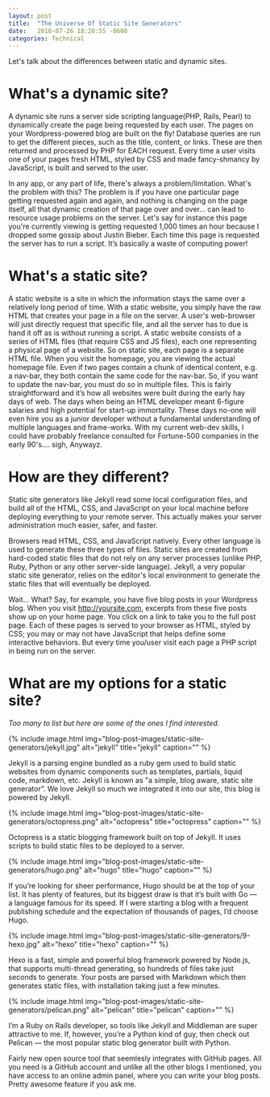 ```yaml
---
layout: post
title:  "The Universe Of Static Site Generators"
date:   2016-07-26 18:20:55 -0600
categories: Technical
---
```


Let's talk about the differences between static and dynamic sites.

# What's a dynamic site?

A dynamic site runs a server side scripting language(PHP, Rails, Pearl) to dynamically create the page being requested by each user. The pages on your Wordpress-powered blog are built on the fly! Database queries are run to get the different pieces, such as the title, content, or links. These are then returned and processed by PHP for EACH request. Every time a user visits one of your pages fresh HTML, styled by CSS and made fancy-shmancy by JavaScript, is built and served to the user.

In any app, or any part of life, there's always a problem/limitation. What's the problem with this? The problem is if you have one particular page getting requested again and again, and nothing is changing on the page itself, all that dynamic creation of that page over and over... can lead to resource usage problems on the server. Let's say for instance this page you're currently viewing is getting requested 1,000 times an hour because I dropped some gossip about Justin Bieber. Each time this page is requested the server has to run a script. It’s basically a waste of computing power!

# What's a static site?

A static website is a site in which the information stays the same over a relatively long period of time. With a static website, you simply have the raw HTML that creates your page in a file on the server. A user's web-browser will just directly request that specific file, and all the server has to due is hand it off as is without running a script. A static website consists of a series of HTML files (that require CSS and JS files), each one representing a physical page of a website. So on static site, each page is a separate HTML file. When you visit the homepage, you are viewing the actual homepage file. Even if two pages contain a chunk of identical content, e.g. a nav-bar, they both contain the same code for the nav-bar. So, if you want to update the nav-bar, you must do so in multiple files. This is fairly straightforward and it’s how all websites were built during the early hay days of web. The days when being an HTML developer meant 6-figure salaries and high potential for start-up immortality. These days no-one will even hire you as a junior developer without a fundamental understanding of multiple languages and frame-works. With my current web-dev skills, I could have probably freelance consulted for Fortune-500 companies in the early 90's.... sigh, Anywayz.

# How are they different?

Static site generators like Jekyll read some local configuration files, and build all of the HTML, CSS, and JavaScript on your local machine before deploying everything to your remote server. This actually makes your server administration much easier, safer, and faster.

Browsers read HTML, CSS, and JavaScript natively. Every other language is used to generate these three types of files. Static sites are created from hard-coded static files that do not rely on any server processes (unlike PHP, Ruby, Python or any other server-side language). Jekyll, a very popular static site generator, relies on the editor's local environment to generate the static files that will eventually be deployed.

Wait… What?
Say, for example, you have five blog posts in your Wordpress blog. When you visit http://yoursite.com, excerpts from these five posts show up on your home page. You click on a link to take you to the full post page. Each of these pages is served to your browser as HTML, styled by CSS; you may or may not have JavaScript that helps define some interactive behaviors. But every time you/user visit each page a PHP script in being run on the server.

# What are my options for a static site?
*Too many to list but here are some of the ones I find interested.*

{% include image.html
  img="blog-post-images/static-site-generators/jekyll.jpg"
  alt="jekyll"
  title="jekyll"
  caption=""
%}

Jekyll is a parsing engine bundled as a ruby gem used to build static websites from dynamic components such as templates, partials, liquid code, markdown, etc. Jekyll is known as "a simple, blog aware, static site generator”. We love Jekyll so much we integrated it into our site, this blog is powered by Jekyll.

{% include image.html
  img="blog-post-images/static-site-generators/octopress.png"
  alt="octopress"
  title="octopress"
  caption=""
%}

Octopress is a static blogging framework built on top of Jekyll. It uses scripts to build static files to be deployed to a server.

{% include image.html
  img="blog-post-images/static-site-generators/hugo.png"
  alt="hugo"
  title="hugo"
  caption=""
%}

If you’re looking for sheer performance, Hugo should be at the top of your list. It has plenty of features, but its biggest draw is that it’s built with Go — a language famous for its speed. If I were starting a blog with a frequent publishing schedule and the expectation of thousands of pages, I’d choose Hugo.

{% include image.html
  img="blog-post-images/static-site-generators/9-hexo.jpg"
  alt="hexo"
  title="hexo"
  caption=""
%}

Hexo is a fast, simple and powerful blog framework powered by Node.js, that supports multi-thread generating, so hundreds of files take just seconds to generate. Your posts are parsed with Markdown which then generates static files, with installation taking just a few minutes.

{% include image.html
  img="blog-post-images/static-site-generators/pelican.png"
  alt="pelican"
  title="pelican"
  caption=""
%}

I’m a Ruby on Rails developer, so tools like Jekyll and Middleman are super attractive to me. If, however, you’re a Python kind of guy, then check out Pelican — the most popular static blog generator built with Python.

Fairly new open source tool that seemlesly integrates with GitHub pages. All you need is a GitHub account and unlike all the other blogs I mentioned, you have access to an online admin panel, where you can write your blog posts. Pretty awesome feature if you ask me.
